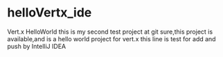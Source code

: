 # helloVertx_ide
Vert.x HelloWorld
this is my second test project at git
sure,this project is available,and is a hello world project for vert.x
this line is test for add and push by IntelliJ IDEA
